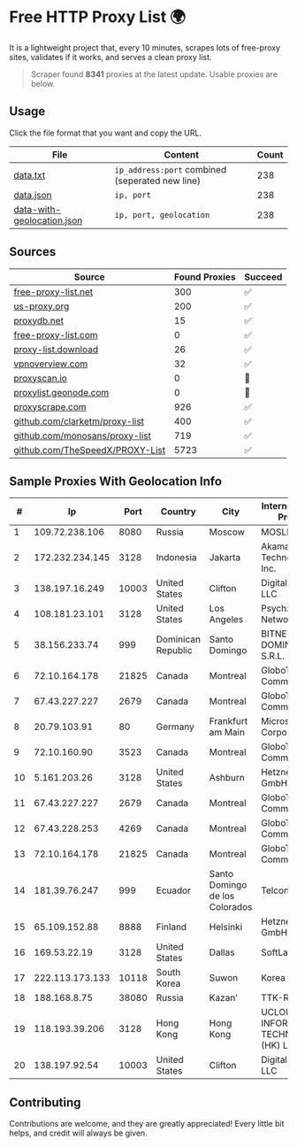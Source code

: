 
# Free HTTP Proxy List 🌍

It is a lightweight project that, every 10 minutes, scrapes lots of free-proxy sites, validates if it works, and serves a clean proxy list.


> Scraper found **8341** proxies at the latest update. Usable proxies are below.

## Usage

Click the file format that you want and copy the URL.


|File|Content|Count|
|----|-------|-----|
|[data.txt](https://raw.githubusercontent.com/themiralay/Proxy-List-World/master/data.txt)|`ip_address:port` combined (seperated new line)|238|
|[data.json](https://raw.githubusercontent.com/themiralay/Proxy-List-World/master/data.json)|`ip, port`|238|
|[data-with-geolocation.json](https://raw.githubusercontent.com/themiralay/Proxy-List-World/master/data-with-geolocation.json)|`ip, port, geolocation`|238|

## Sources

|Source|Found Proxies|Succeed|
|------|-------------|-------|
|[free-proxy-list.net](https://free-proxy-list.net)|300|✅|
|[us-proxy.org](https://www.us-proxy.org)|200|✅|
|[proxydb.net](http://proxydb.net)|15|✅|
|[free-proxy-list.com](https://free-proxy-list.com/?page=&port=&type%5B%5D=http&type%5B%5D=https&up_time=0&search=Search)|0|✅|
|[proxy-list.download](https://www.proxy-list.download/HTTP)|26|✅|
|[vpnoverview.com](https://vpnoverview.com/privacy/anonymous-browsing/free-proxy-servers)|32|✅|
|[proxyscan.io](https://www.proxyscan.io)|0|🚫|
|[proxylist.geonode.com](https://proxylist.geonode.com/api/proxy-list?limit=300&page=1&sort_by=lastChecked&sort_type=desc&protocols=http,https)|0|🚫|
|[proxyscrape.com](https://api.proxyscrape.com/v2/?request=displayproxies&protocol=http&timeout=10000&country=all&ssl=all&anonymity=all)|926|✅|
|[github.com/clarketm/proxy-list](https://raw.githubusercontent.com/clarketm/proxy-list/master/proxy-list-raw.txt)|400|✅|
|[github.com/monosans/proxy-list](https://raw.githubusercontent.com/monosans/proxy-list/main/proxies/http.txt)|719|✅|
|[github.com/TheSpeedX/PROXY-List](https://raw.githubusercontent.com/TheSpeedX/PROXY-List/master/http.txt)|5723|✅|


## Sample Proxies With Geolocation Info

|#|Ip|Port|Country|City|Internet Service Provider|
|-|--|----|-------|----|-------------------------|
|1|109.72.238.106|8080|Russia|Moscow|MOSLINE|
|2|172.232.234.145|3128|Indonesia|Jakarta|Akamai Technologies, Inc.|
|3|138.197.16.249|10003|United States|Clifton|DigitalOcean, LLC|
|4|108.181.23.101|3128|United States|Los Angeles|Psychz Networks|
|5|38.156.233.74|999|Dominican Republic|Santo Domingo|BITNET DOMINICANA, S.R.L.|
|6|72.10.164.178|21825|Canada|Montreal|GloboTech Communications|
|7|67.43.227.227|2679|Canada|Montreal|GloboTech Communications|
|8|20.79.103.91|80|Germany|Frankfurt am Main|Microsoft Corporation|
|9|72.10.160.90|3523|Canada|Montreal|GloboTech Communications|
|10|5.161.203.26|3128|United States|Ashburn|Hetzner Online GmbH|
|11|67.43.227.227|2679|Canada|Montreal|GloboTech Communications|
|12|67.43.228.253|4269|Canada|Montreal|GloboTech Communications|
|13|72.10.164.178|21825|Canada|Montreal|GloboTech Communications|
|14|181.39.76.247|999|Ecuador|Santo Domingo de los Colorados|Telconet S.A|
|15|65.109.152.88|8888|Finland|Helsinki|Hetzner Online GmbH|
|16|169.53.22.19|3128|United States|Dallas|SoftLayer|
|17|222.113.173.133|10118|South Korea|Suwon|Korea Telecom|
|18|188.168.8.75|38080|Russia|Kazan'|TTK-Retail|
|19|118.193.39.206|3128|Hong Kong|Hong Kong|UCLOUD INFORMATION TECHNOLOGY (HK) LIMITED|
|20|138.197.92.54|10003|United States|Clifton|DigitalOcean, LLC|



## Contributing

Contributions are welcome, and they are greatly appreciated! Every
little bit helps, and credit will always be given.

